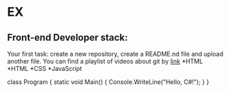 # EX
## Front-end Developer stack:

Your first task: create a new repository, create a README.nd file and upload another file.
You can find a playlist of videos about git by [link](https://www.youtube.com/watch?v=MB8B4Y9Io18)
*HTML
*HTML
﻿﻿*CSS
﻿﻿*JavaScript

class Program
{
    static void Main()
    {
        Console.WriteLine("Hello, C#!");
    }
}


